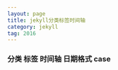 ```yaml
---
layout: page
title: jekyll分类标签时间轴
category: jekyll
tag: 2016
---
```

<!--
@Author: callback
@Date:   2016-09-27T23:40:32+08:00
@Email:  heuuLZP@gmail.com
@Last modified by:   callback
@Last modified time: 2016-09-27T23:41:42+08:00
-->

### 分类  标签  时间轴  日期格式  case
